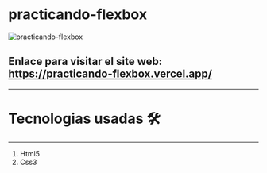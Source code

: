 # practicando-flexbox
![practicando-flexbox](https://user-images.githubusercontent.com/76560887/159995287-4602cf5d-b109-49a7-aaed-def1d94cce6b.png)

## Enlace para visitar el site web: https://practicando-flexbox.vercel.app/
***

# Tecnologias usadas 🛠️
***

1. Html5
2. Css3
